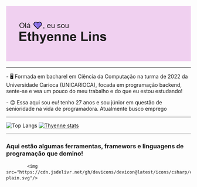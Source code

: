 


![Thyenneheader](img/header.png)


_________________________________________________________________________________________________________________________________________________________________________________

<p> - 🖥 Formada em bacharel em Ciência da Computação na turma de 2022 da Universidade Carioca (UNICARIOCA), focada em programação backend, sente-se e vea um pouco do meu trabalho e do que eu estou estudando!</p>
<p> - 😊 Essa aqui sou eu! tenho 27 anos e sou júnior em questão de senioridade na vida de programadora. Atualmente busco emprego </>


_________________________________________________________________________________________________________________________________________________________________________________

![Top Langs](https://github-readme-stats.vercel.app/api/top-langs/?username=thyenne&layout=compact)
[![Thyenne stats](https://github-readme-stats.vercel.app/api/wakatime?thyenne=ffflabs)](https://github.com/Thyenne/github-readme-stats)
_________________________________________________________________________________________________________________________________________________________________________________

### Aqui estão algumas ferramentas, framewors e linguagens de programação que domino!


        
        
            <img src="https://cdn.jsdelivr.net/gh/devicons/devicon@latest/icons/csharp/csharp-plain.svg"/>
          
          
          